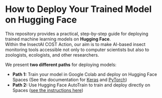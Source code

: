 # How to Deploy Your Trained Model on Hugging Face

This repository provides a practical, step-by-step guide for deploying trained machine learning models on **Hugging Face**.  
Within the InsectAI COST Action, our aim is to make AI-based insect monitoring tools accessible not only to computer scientists but also to zoologists, ecologists, and other researchers.

We present **two different paths** for deploying models:

- **Path 1:** Train your model in Google Colab and deploy on Hugging Face Spaces (See the documentation for [Keras](https://github.com/basakesin/InsectAI-WG3-STSM/tree/main/Hugging_Face_Spaces_Demo/Hugging_Face_Spaces_for_Keras) and [PyTorch](https://github.com/basakesin/InsectAI-WG3-STSM/tree/main/Hugging_Face_Spaces_Demo/Hugging_Face_Spaces_for_PyThorch)) 
- **Path 2:** Use Hugging Face AutoTrain to train and deploy directly on Spaces ([see the instructions here](https://github.com/basakesin/InsectAI-WG3-STSM/tree/main/Hugging_Face_Spaces_Demo/Hugging_Face_Spaces_for_Autotrain))





